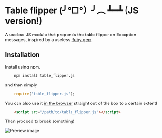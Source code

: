 # Table flipper (╯°□°）╯︵ ┻━┻ (JS version!)
A useless JS module that prepends the table flipper on Exception messages, inspired by a useless
[Ruby gem](https://github.com/iridakos/table_flipper)

## Installation
Install using npm.

```sh
    npm install table_flipper.js
```

and then simply

```js
    require('table_flipper.js');
```

You can also use it [in the browser](http://melonmanchan.github.io/table_flipper.js/) straight out of the box to a certain extent!


```html
    <script src="/path/to/table_flipper.js"></script>
```

Then proceed to break something!

![Preview image](http://i.imgur.com/1t2Vunn.png)
